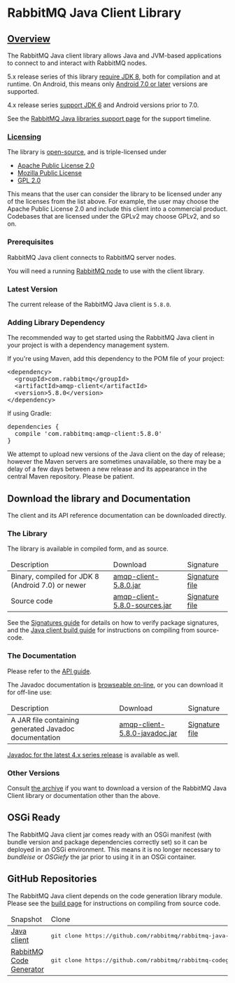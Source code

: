 <!--
Copyright (c) 2007-2020 Pivotal Software, Inc.

All rights reserved. This program and the accompanying materials
are made available under the terms of the under the Apache License,
Version 2.0 (the "License”); you may not use this file except in compliance
with the License. You may obtain a copy of the License at

https://www.apache.org/licenses/LICENSE-2.0

Unless required by applicable law or agreed to in writing, software
distributed under the License is distributed on an "AS IS" BASIS,
WITHOUT WARRANTIES OR CONDITIONS OF ANY KIND, either express or implied.
See the License for the specific language governing permissions and
limitations under the License.
-->

# RabbitMQ Java Client Library

## <a id="overview" class="anchor" href="#overview">Overview</a>

The RabbitMQ Java client library allows Java and JVM-based applications
to connect to and interact with RabbitMQ nodes.

5.x release series of this library [require JDK 8](/java-versions.html), both for compilation and at runtime. On Android,
this means only [Android 7.0 or later](https://developer.android.com/guide/platform/j8-jack.html) versions are supported.

4.x release series [support JDK 6](/java-versions.html) and Android versions prior to 7.0.

See the [RabbitMQ Java libraries support page](/java-versions.html) for the support timeline.

### <a id="licensing" class="anchor" href="#licensing">Licensing</a>

The library is [open-source](https://github.com/rabbitmq/rabbitmq-java-client/), and is triple-licensed under

 * [Apache Public License 2.0](https://www.apache.org/licenses/LICENSE-2.0.html)
 * [Mozilla Public License](https://www.mozilla.org/MPL/1.1/)
 * [GPL 2.0](http://www.gnu.org/licenses/gpl-2.0.html)

This means that the user can consider the library to be licensed under any of the licenses from the list above.
For example, the user may choose the Apache Public License 2.0 and include this client into
a commercial product. Codebases that are licensed under the GPLv2 may choose GPLv2, and so on.

### Prerequisites

RabbitMQ Java client connects to RabbitMQ server nodes.

You will need a running [RabbitMQ node](/download.html) to use with the client
library.

### Latest Version

The current release of the RabbitMQ Java client is `5.8.0`.

### Adding Library Dependency

The recommended way to get started using the RabbitMQ Java client
in your project is with a dependency management system.

If you're using Maven, add this dependency to the POM file of your project:

<pre class="lang-xml">
&lt;dependency&gt;
  &lt;groupId&gt;com.rabbitmq&lt;/groupId&gt;
  &lt;artifactId&gt;amqp-client&lt;/artifactId&gt;
  &lt;version&gt;5.8.0&lt;/version&gt;
&lt;/dependency&gt;
</pre>

If using Gradle:

<pre class="lang-groovy">
dependencies {
  compile 'com.rabbitmq:amqp-client:5.8.0'
}
</pre>

We attempt to upload new versions of the Java client on the day
of release; however the Maven servers are sometimes unavailable,
so there may be a delay of a few days between a new release and
its appearance in the central Maven repository. Please be patient.

## Download the library and Documentation

The client and its API reference documentation can be downloaded directly.

### The Library

The library is available in compiled form, and as
source.

<table>
  <thead>
    <td>Description</td>
    <td>Download</td>
    <td>Signature</td>
  </thead>

  <tr>
    <td>Binary, compiled for JDK 8 (Android 7.0) or newer</td>
    <td>
      <a href="http://repo1.maven.org/maven2/com/rabbitmq/amqp-client/5.8.0/amqp-client-5.8.0.jar">amqp-client-5.8.0.jar</a>
    </td>
    <td>
      <a href="http://repo1.maven.org/maven2/com/rabbitmq/amqp-client/5.8.0/amqp-client-5.8.0.jar.asc">Signature file</a>
    </td>
  </tr>

  <tr>
    <td>Source code</td>
    <td>
      <a href="http://repo1.maven.org/maven2/com/rabbitmq/amqp-client/5.8.0/amqp-client-5.8.0-sources.jar">amqp-client-5.8.0-sources.jar</a>
    </td>
    <td>
      <a href="http://repo1.maven.org/maven2/com/rabbitmq/amqp-client/5.8.0/amqp-client-5.8.0-sources.jar.asc">Signature file</a>
    </td>
  </tr>
</table>


See the [Signatures guide](/signatures.html) for details on how to verify package signatures, and the
[Java client build guide](/build-java-client.html) for instructions on compiling from source-code.

### The Documentation

Please refer to the [API guide](api-guide.html).

The Javadoc documentation is <a href="https://rabbitmq.github.io/rabbitmq-java-client/api/current/">browseable on-line</a>, or you can
download it for off-line use:

<table>
  <thead>
    <td>Description</td>
    <td>Download</td>
    <td>Signature</td>
  </thead>

  <tr>
    <td> A JAR file containing generated Javadoc documentation </td>
    <td>
      <a href="http://repo1.maven.org/maven2/com/rabbitmq/amqp-client/5.8.0/amqp-client-5.8.0-javadoc.jar">amqp-client-5.8.0-javadoc.jar</a>
    </td>
    <td>
      <a href="http://repo1.maven.org/maven2/com/rabbitmq/amqp-client/5.8.0/amqp-client-5.8.0-javadoc.jar.asc">Signature file</a>
    </td>
  </tr>
</table>

[Javadoc for the latest 4.x series release](https://rabbitmq.github.io/rabbitmq-java-client/api/4.x.x/) is available as well.


### Other Versions

Consult [the archive](http://repo1.maven.org/maven2/com/rabbitmq/amqp-client/) if you want to download a version of the RabbitMQ
Java Client library or documentation other than the above.


## OSGi Ready

The RabbitMQ Java client jar comes ready with an OSGi
manifest (with bundle version and package dependencies correctly
set) so it can be deployed in an OSGi environment.
This means it is no longer necessary to <i>bundleise</i> or
<i>OSGiefy</i> the jar prior to using it in an OSGi container.


## GitHub Repositories

The RabbitMQ Java client depends on the code generation library module.
Please see the <a href="/build-java-client.html">build page</a> for instructions on
compiling from source code.

<table>
  <thead>
    <td>Snapshot</td>
    <td>Clone</td>
    <td>Repository</td>
  </thead>

  <tr>
    <td>
      <a href="https://github.com/rabbitmq/rabbitmq-java-client/archives/master.zip">Java client</a>
    </td>
    <td>
<pre class="lang-bash">
git clone https://github.com/rabbitmq/rabbitmq-java-client.git
</pre>
    </td>
    <td>
      <a href="https://github.com/rabbitmq/rabbitmq-java-client">Repository on GitHub</a>
    </td>
  </tr>

  <tr>
    <td>
      <a href="https://github.com/rabbitmq/rabbitmq-codegen/archives/master.zip">RabbitMQ Code Generator</a>
    </td>
    <td>
<pre class="lang-bash">
git clone https://github.com/rabbitmq/rabbitmq-codegen.git
</pre>
    </td>
    <td>
      <a href="https://github.com/rabbitmq/rabbitmq-codegen">Repository on GitHub</a>
    </td>
  </tr>
</table>
